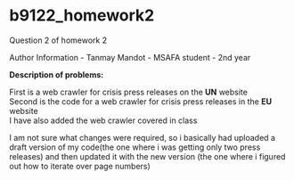 # b9122_homework2
Question 2 of homework 2

Author Information - Tanmay Mandot - MSAFA student - 2nd year  

**Description of problems:**   

First is a web crawler for crisis press releases on the **UN** website  
Second is the code for a web crawler for crisis press releases in the **EU** website  
I have also added the web crawler covered in class  


I am not sure what changes were required, so i basically had uploaded a draft version of my code(the one where i was getting only two press releases) and then updated it with the new version (the one where i figured out how to iterate over page numbers)
